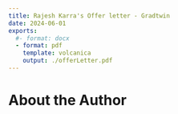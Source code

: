 ```yaml
---
title: Rajesh Karra's Offer letter - Gradtwin
date: 2024-06-01
exports:
  #- format: docx
  - format: pdf
    template: volcanica
    output: ./offerLetter.pdf
---
```

# About the Author
